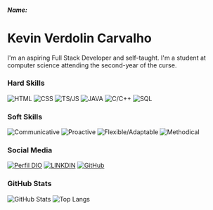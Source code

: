 ##### Name:

# Kevin Verdolin Carvalho
I'm an aspiring Full Stack Developer and self-taught.
I'm a student at computer science attending the second-year of the curse.

### Hard Skills
![HTML](https://img.shields.io/badge/HTML-red)
![CSS](https://img.shields.io/badge/CSS-blue)
![TS/JS](https://img.shields.io/badge/TypeScript-yellow)
![JAVA](https://img.shields.io/badge/Java-darkblue)
![C/C++](https://img.shields.io/badge/C-darkgreen)
![SQL](https://img.shields.io/badge/SQL-orange)

### Soft Skills
![Communicative](https://img.shields.io/badge/Communicative-red)
![Proactive](https://img.shields.io/badge/Proactive-blue)
![Flexible/Adaptable](https://img.shields.io/badge/Adaptable-red)
![Methodical](https://img.shields.io/badge/Methodical-blue)

### Social Media
[![Perfil DIO](https://img.shields.io/badge/DIO/PERFIL-darkblue)](https://web.dio.me/users/kverdolincarvalho)
[![LINKDIN](https://img.shields.io/badge/Linkdin-blue)](https://www.linkedin.com/in/kevin-verdolin-carvalho-7779bb179/)
[![GitHub](https://img.shields.io/badge/GitHub-black)](https://github.com/KVCarvalho)

### GitHub Stats
![GitHub Stats](https://github-readme-stats.vercel.app/api?username=KVCarvalho&theme=transparent&bg_color=013&border_color=30A3DC&show_icons=true&icon_color=30A3DC&title_color=E94D5F&text_color=FFF)
![Top Langs](https://github-readme-stats-git-masterrstaa-rickstaa.vercel.app/api/top-langs/?username=KVCarvalho&layout=compact&bg_color=013&border_color=30A3DC&title_color=E94D5F&text_color=FFF)
